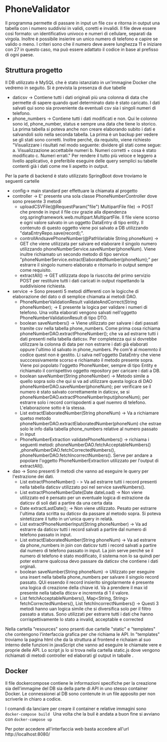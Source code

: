 # PhoneValidator
Il programma permette di passare in input un file csv e ritorna in output una tabella con i numero suddivisi in validi, coretti e invalidi.
Il file deve essere così formato: un identificativo univoco e numeri di cellulare, separati da virgola. 
Inoltre è possibile insierire un unico numero di telefono e capire se valido o meno. 
I criteri sono che il numero deve avere lunghezza 11 e iniziare con 27 in questo caso, ma può essere adattato il codice in base al prefisso di ogni paese. 

## Struttura progetto 
Il DB utilizzato è MySQL che è stato istanziato in un'immagine Docker che vedremo in seguito. Si è prevista la presenza di due tabelle
- daticsv -> Contiene tutti i dati originali più una colonna di data che permette di sapere quando quel determinato dato è stato caricato. I dati salvati qui sono sia proveniente da eventuali csv sia i singoli numeri di telefono.
- phone_numbers -> Contiene tutti i dati modificati e non. Qui le colonno sono id, phone_number, status e sempre una data che tiene lo storico.
La prima tabella si poteva anche non creare elaborando subito i dati e salvandoli solo nella seconda tabella. La prima è un backup per vedere se gli stati sono corretti. Inoltre perché, da requisito, viene richiesto "Visualizzare i risultati nel modo seguente: dividere gli stati come segue: a. Visualizzazione accettabile numeri
                      b. Numeri corretti + cosa è stato modificato
                      c. Numeri errati."
Per rendere il tutto più veloce e leggero a livello applicativo, è preferibile eseguire delle query semplici su tabelle contenti già i dati come me li aspetto in output.

Per la parte di backend è stato utilizzato SpringBoot dove troviamo le seguenti cartelle
- config-> main standard per effettuare la chiamata al progetto
- controller -> E' presente una sola classe PhoneNumberController dove sono presente 3 metodi
  - uploadCSVFile(@RequestParam("file") MultipartFile file)  -> POST che prende in input il file csv grazie alla dipendenza org.springframework.web.multipart.MultipartFile. Il file viene scorso e ogni valore salvato in un oggetto DataEntry di tipo entity. Il                   contenuto di questo oggetto viene poi salvato a DB utilizzando "dataEntryRepo.save(record);".
  - controllAndsavePhoneNumber(@PathVariable String phoneNum) -> GET che viene utilizzata per salvare ed elaborare il singolo numero utilizzando phoneNumberService.saveNumber(phoneNum). Viene inultre richiamato un secondo metodo di tipo service 
                "phoneNumberService.extractElaboratedNumber(phoneNum);" per estrarre il singolo numero elaborato e ritornarlo in output sempre come requisito.
  - extractAll() -> GET utilizzata dopo la riusccita del primo servizio POST per restituire tutti i dati caricati in output rispettando la suddivisione richiesta.
- service -> Sono presenti 5 metodi differenti con le logicche di elaborazione del dato o di semplice chiamata ai metodi DAO.
  - PhoneNumberValidationResult validateAndCorrect(String phoneNumber); -> E presente la logica per validare i numeri di telefono. Una volta elaborati vengono salvati nell'oggetto PhoneNumberValidationResult di tipo DTO.
  - boolean saveNumbers() -> Viene utilizzato per salvare i dati passati tramite csv nella tabella phone_numbers. Come prima cosa richiama phoneNumberDAO.extractPhoneNumber(); che va ad estrarre tutti i dati presenti nella tabella daticsv. Per completezza qui 
             si dovrebbe utilizzare la colonna di data per non estrarre i dati già elaborati oppure l'ultimo id salvato in phone_numbers. Pe com'è al moemnto il codice quest non è gestito. Li salva nell'oggetto DataEntry che viene succcessivamente scorso e richiamato il              metodo presente sopra. Viene poi popolato l'oggetto PhoneNumber, sempre di tipo Entity e richiamato il corrispettivo oggetto repository per caricare i dati a DB.
  - boolean saveNumber(String phoneNumber) -> Metodo simile a quello sopra solo che qui si va ad utilizzare questa logica di DAO phoneNumberDAO.saveNumber(phoneNum); per verificare se il numero è stato salvato correttamente in daticsv, se si             
              phoneNumberDAO.extractPhoneNumberInput(phoneNum); per estrarre solo i record corrispodenti a quel nuemro di telefono. L'elaborazione sotto è la stessa.
  - List<PhoneNumber> extractElaboratedNumber(String phoneNum) -> Va a richiamare quetso metodo phoneNumberDAO.extractElaboratedNumber(phoneNum) che estrae solo le info dalla tabella phone_numbers relative al numero passato in input 
  - PhoneNumberExtraction validatePhoneNumbers() -> richiama i seguenti metodi: phoneNumberDAO.fetchAcceptableNumbers() ,phoneNumberDAO.fetchCorrectedNumbers(), phoneNumberDAO.fetchIncorrectNumbers(). Serve per andare a popolare l'oggetto PhoneNumberExtraction 
              utilizzato per l'output di extractAll().
- dao -> Sono presenti 9 metodi che vanno ad eseguire le query per l'estrazione dei dati. 
  -  List<DataEntry> extractPhoneNumber() - > Va ad estrarre tutti i record presenti nella tabella daticsv utilizzato poi nel service saveNumbers(). 
  - List<DataEntry> extractPhoneNumberDate(Date dateLoad) -> Non viene utilizzato ed è pensato per un eventuale logica di estrazione da daticsv di soli dati a partire da una certa data
  - Date extractLastDate(); -> Non viene utilizzato. Pesato per estrarre l'ultima data scritta su daticsv da passare al metodo sopra. Si poteva sintetizzare il tutto in un'unica query in relatà.
  - List<DataEntry> extractPhoneNumberInput(String phoneNumber) -> Va ad estrarre da daticsv tutti i record salvati a partire dal numero di telefono passato in input.
  - List<PhoneNumber> extractElaboratedNumber(String phoneNum) -> Va ad estrarre da phone_numbers in join con daticsv tutti i record salvati a partire dal numero di telefono passato in input. La join serve perché se il numero di telefono è stato modificato, il 
            sistema non lo sa quindi per poter estrarre qualcosa devo passare da daticsv che contiene i dati orginali.
  - boolean saveNumber(String phoneNum) -> Utilzzato per eseguire una insert nella tabella phone_numbers per salvare il singolo record passato. QUi essendo il record insierito singolarmente é presente una logica di creazione della chiave id. 
            Va a prendere il max id presente nella tabella dticsv e incremnta di 1 il valore.
  - List<String> fetchAcceptableNumbers(), Map<String, String> fetchCorrectedNumbers(), List<String> fetchIncorrectNumbers() -> Questi 3 metodi hanno uan logica simile che si diversifica solo per il filtro passato a status. Sono utilizzati per estrarre tutti i dati che 
            hanno corrispettivamente lo stato a invalid, acceptable e corrected 

Nella cartella "resources" sono prsenti due cartelle "static" e "templates" che contengono l'interfaccia grafica per che richiama le API. In "templates" troviamo la pagina html che da la struttura al frontend e richaiam al suo interno delle funzioni in javaScript che vanno ad eseguire le chiamate vere e proprie delle API. Lo script js lo si trova nella cartella static.js dove vengono richiamati di metodi controller ed elaborati gl output in taballe .


## Docker 
Il file dockercompose contiene le informazioni specifiche per la creazione sia dell'immagine del DB sia della parte di API in uno stesso container Docker. 
Le connessionei al DB sono contenute in un file apposito per non scriverle in chiaro a codice. 

I comandi da lanciare per creare il container e relative immagini sono
`docker-compose build `
Una volta che la buil è andata a buon fine si avviano con
`docker-compose up`

Per poter accedere all'interfaccia web basta accedere all'url http://localhost:8080/

